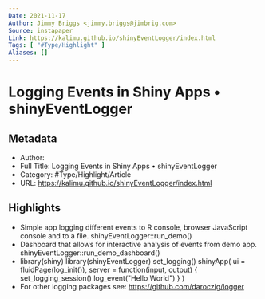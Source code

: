 ```yaml
---
Date: 2021-11-17
Author: Jimmy Briggs <jimmy.briggs@jimbrig.com>
Source: instapaper
Link: https://kalimu.github.io/shinyEventLogger/index.html
Tags: [ "#Type/Highlight" ]
Aliases: []
---
```

# Logging Events in Shiny Apps • shinyEventLogger

## Metadata
- Author: 
- Full Title: Logging Events in Shiny Apps • shinyEventLogger
- Category: #Type/Highlight/Article
- URL: https://kalimu.github.io/shinyEventLogger/index.html

## Highlights
- Simple app logging different events to R console, browser JavaScript console and to a file.
  shinyEventLogger::run_demo()
- Dashboard that allows for interactive analysis of events from demo app.
  shinyEventLogger::run_demo_dashboard()
- library(shiny)
  library(shinyEventLogger)
  set_logging()
  shinyApp(
  ui = fluidPage(log_init()),
  server = function(input, output) {
  set_logging_session()
  log_event("Hello World")
  }
  )
- For other logging packages see: https://github.com/daroczig/logger
